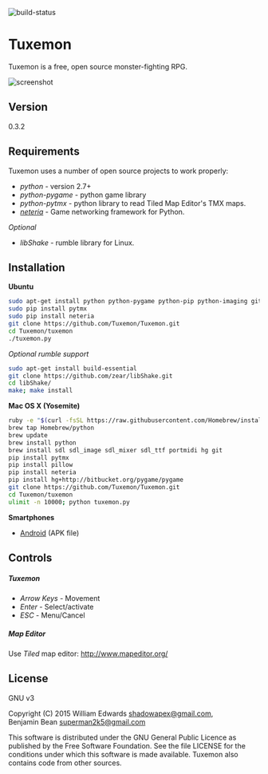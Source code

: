 ![build-status](https://travis-ci.org/Tuxemon/Tuxemon.svg?branch=master)

Tuxemon
=========

Tuxemon is a free, open source monster-fighting RPG.

![screenshot](http://www.tuxemon.org/images/featurette-01.png)

Version
----

0.3.2

Requirements
-----------

Tuxemon uses a number of open source projects to work properly:

* *python* - version 2.7+
* *python-pygame* - python game library
* *python-pytmx* - python library to read Tiled Map Editor's TMX maps.
* *[neteria](https://github.com/ShadowBlip/Neteria)* - Game networking framework for Python.

*Optional*

* *libShake* - rumble library for Linux.

Installation
--------------

**Ubuntu**

```sh
sudo apt-get install python python-pygame python-pip python-imaging git
sudo pip install pytmx
sudo pip install neteria
git clone https://github.com/Tuxemon/Tuxemon.git
cd Tuxemon/tuxemon
./tuxemon.py
```

*Optional rumble support*

```sh
sudo apt-get install build-essential
git clone https://github.com/zear/libShake.git
cd libShake/
make; make install
```

**Mac OS X (Yosemite)**

```sh
ruby -e "$(curl -fsSL https://raw.githubusercontent.com/Homebrew/install/master/install)"
brew tap Homebrew/python
brew update
brew install python
brew install sdl sdl_image sdl_mixer sdl_ttf portmidi hg git
pip install pytmx
pip install pillow
pip install neteria
pip install hg+http://bitbucket.org/pygame/pygame
git clone https://github.com/Tuxemon/Tuxemon.git
cd Tuxemon/tuxemon
ulimit -n 10000; python tuxemon.py
```

**Smartphones**
* [Android](http://www.tuxemon.org/files/builds/tuxemon-unstable-latest.apk) (APK file)

Controls
--------------

##### Tuxemon
* *Arrow Keys* - Movement
* *Enter* - Select/activate
* *ESC* - Menu/Cancel

##### Map Editor

Use *Tiled* map editor: http://www.mapeditor.org/

License
----

GNU v3

Copyright (C) 2015 William Edwards <shadowapex@gmail.com>,  
Benjamin Bean <superman2k5@gmail.com>

This software is distributed under the GNU General Public Licence as published
by the Free Software Foundation.  See the file LICENSE for the conditions
under which this software is made available.  Tuxemon also contains code from
other sources.
